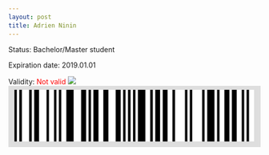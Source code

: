 ```yaml
---
layout: post
title: Adrien Ninin
---
```


Status: Bachelor/Master student

Expiration date: 2019.01.01

Validity: <font color="red"> Not valid</font> 
![](/members/img/Adrien_Ninin.png)
![](/members/img/bar.png)
